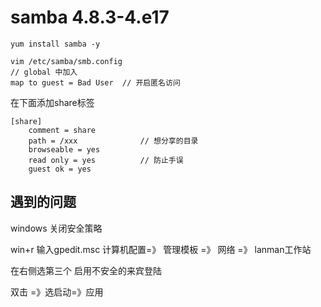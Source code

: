 # samba 4.8.3-4.e17
```
yum install samba -y
```
```
vim /etc/samba/smb.config
// global 中加入
map to guest = Bad User  // 开启匿名访问

```
在下面添加share标签
```
[share]
    comment = share
    path = /xxx              // 想分享的目录
    browseable = yes
    read only = yes          // 防止手误
    guest ok = yes
```
## 遇到的问题
windows 关闭安全策略

win+r  输入gpedit.msc  计算机配置=》 管理模板 =》 网络 =》 lanman工作站

在右侧选第三个 启用不安全的来宾登陆 

双击 =》选启动=》应用